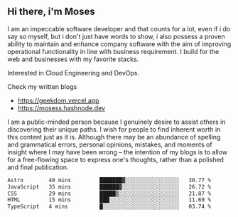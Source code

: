 ## Hi there, i'm Moses

I am an impeccable software developer and that counts for a lot, even if i do say so myself, but i don't just have words to show, i also possess a proven ability to maintain and enhance company software with the aim of improving operational functionality in line with business requirement. I build for the web and businesses with my favorite stacks.

Interested in Cloud Engineering and DevOps.

Check my written blogs
- https://geekdom.vercel.app
- https://mosess.hashnode.dev
  
I am a public-minded person because I genuinely desire to assist others in discovering their unique paths. I wish for people to find inherent worth in this content just as it is. Although there may be an abundance of spelling and grammatical errors, personal opinions, mistakes, and moments of insight where I may have been wrong – the intention of my blogs is to allow for a free-flowing space to express one's thoughts, rather than a polished and final publication.
<!--START_SECTION:waka-->

```txt
Astro        40 mins         ███████▓░░░░░░░░░░░░░░░░░   30.77 %
JavaScript   35 mins         ██████▓░░░░░░░░░░░░░░░░░░   26.72 %
CSS          29 mins         █████▒░░░░░░░░░░░░░░░░░░░   21.87 %
HTML         15 mins         ███░░░░░░░░░░░░░░░░░░░░░░   11.69 %
TypeScript   4 mins          █░░░░░░░░░░░░░░░░░░░░░░░░   03.74 %
```

<!--END_SECTION:waka-->
